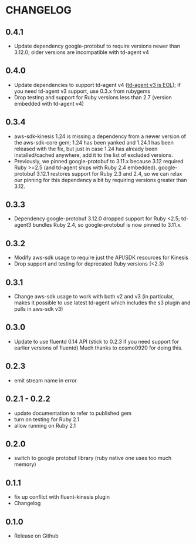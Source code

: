 # CHANGELOG

## 0.4.1

- Update dependency google-protobuf to require versions newer than 3.12.0; older versions are incompatible with td-agent v4

## 0.4.0

- Update dependencies to support td-agent v4 ([td-agent v3 is EOL](https://www.fluentd.org/blog/schedule-for-td-agent-3-eol)); if you need td-agent v3 support, use 0.3.x from rubygems
- Drop testing and support for Ruby versions less than 2.7 (version embedded with td-agent v4)

## 0.3.4

- aws-sdk-kinesis 1.24 is missing a dependency from a newer version of the aws-sdk-core gem; 1.24 has been yanked and 1.24.1 has been released with the fix, but just in case 1.24 has already been installed/cached anywhere, add it to the list of excluded versions.
- Previously, we pinned google-protobuf to 3.11.x because 3.12 required Ruby >=2.5 (and td-agent ships with Ruby 2.4 embedded). google-protobuf 3.12.1 restores support for Ruby 2.3 and 2.4, so we can relax our pinning for this dependency a bit by requiring versions greater than 3.12.

## 0.3.3

- Dependency google-protobuf 3.12.0 dropped support for Ruby <2.5; td-agent3 bundles Ruby 2.4, so google-protobuf is now pinned to 3.11.x.

## 0.3.2

- Modify aws-sdk usage to require just the API/SDK resources for Kinesis
- Drop support and testing for deprecated Ruby versions (<2.3)

## 0.3.1

- Change aws-sdk usage to work with both v2 and v3
  (in particular, makes it possible to use latest td-agent which includes the s3 plugin
  and pulls in aws-sdk v3)

## 0.3.0

- Update to use fluentd 0.14 API (stick to 0.2.3 if you need support for earlier versions of fluentd)
  Much thanks to cosmo0920 for doing this.

## 0.2.3

- emit stream name in error

## 0.2.1 - 0.2.2

- update documentation to refer to published gem
- turn on testing for Ruby 2.1
- allow running on Ruby 2.1

## 0.2.0

- switch to google protobuf library (ruby native one uses too much memory)

## 0.1.1

- fix up conflict with fluent-kinesis plugin
- Changelog

## 0.1.0

- Release on Github
